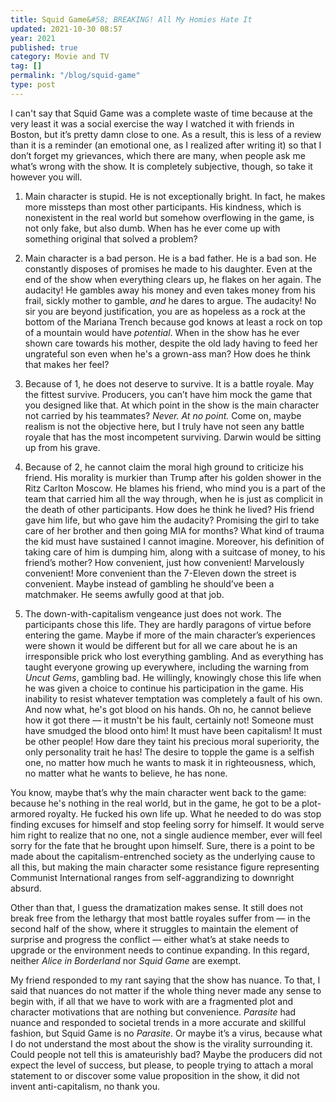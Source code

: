 ```yaml
---
title: Squid Game&#58; BREAKING! All My Homies Hate It
updated: 2021-10-30 08:57
year: 2021
published: true
category: Movie and TV
tag: []
permalink: "/blog/squid-game"
type: post
---
```


I can't say that Squid Game was a complete waste of time because at the very least it was a social exercise the way I watched it with friends in Boston, but it’s pretty damn close to one. As a result, this is less of a review than it is a reminder (an emotional one, as I realized after writing it) so that I don’t forget my grievances, which there are many, when people ask me what’s wrong with the show. It is completely subjective, though, so take it however you will.   

1. Main character is stupid. He is not exceptionally bright. In fact, he makes more missteps than most other participants. His kindness, which is nonexistent in the real world but somehow overflowing in the game, is not only fake, but also dumb. When has he ever come up with something original that solved a problem?   

2. Main character is a bad person. He is a bad father. He is a bad son. He constantly disposes of promises he made to his daughter. Even at the end of the show when everything clears up, he flakes on her again. The audacity! He gambles away his money and even takes money from his frail, sickly mother to gamble, _and_ he dares to argue. The audacity! No sir you are beyond justification, you are as hopeless as a rock at the bottom of the Mariana Trench because god knows at least a rock on top of a mountain would have _potential_. When in the show has he ever shown care towards his mother, despite the old lady having to feed her ungrateful son even when he's a grown-ass man? How does he think that makes her feel?  

3. Because of 1, he does not deserve to survive. It is a battle royale. May the fittest survive. Producers, you can’t have him mock the game that you designed like that. At which point in the show is the main character not carried by his teammates? _Never. At no point._ Come on, maybe realism is not the objective here, but I truly have not seen any battle royale that has the most incompetent surviving. Darwin would be sitting up from his grave.  

4. Because of 2, he cannot claim the moral high ground to criticize his friend. His morality is murkier than Trump after his golden shower in the Ritz Carlton Moscow. He blames his friend, who mind you is a part of the team that carried him all the way through, when he is just as complicit in the death of other participants. How does he think he lived? His friend gave him life, but who gave him the audacity? Promising the girl to take care of her brother and then going MIA for months? What kind of trauma the kid must have sustained I cannot imagine. Moreover, his definition of taking care of him is dumping him, along with a suitcase of money, to his friend’s mother? How convenient, just how convenient! Marvelously convenient! More convenient than the 7-Eleven down the street is convenient. Maybe instead of gambling he should’ve been a matchmaker. He seems awfully good at that job.  

5. The down-with-capitalism vengeance just does not work. The participants chose this life. They are hardly paragons of virtue before entering the game. Maybe if more of the main character’s experiences were shown it would be different but for all we care about he is an irresponsible prick who lost everything gambling. And as everything has taught everyone growing up everywhere, including the warning from _Uncut Gems_, gambling bad. He willingly, knowingly chose this life when he was given a choice to continue his participation in the game. His inability to resist whatever temptation was completely a fault of his own. And now what, he's got blood on his hands. Oh no, he cannot believe how it got there — it mustn't be his fault, certainly not! Someone must have smudged the blood onto him! It must have been capitalism! It must be other people! How dare they taint his precious moral superiority, the only personality trait he has! The desire to topple the game is a selfish one, no matter how much he wants to mask it in righteousness, which, no matter what he wants to believe, he has none.  

You know, maybe that’s why the main character went back to the game: because he's nothing in the real world, but in the game, he got to be a plot-armored royalty. He fucked his own life up. What he needed to do was stop finding excuses for himself and stop feeling sorry for himself. It would serve him right to realize that no one, not a single audience member, ever will feel sorry for the fate that he brought upon himself. Sure, there is a point to be made about the capitalism-entrenched society as the underlying cause to all this, but making the main character some resistance figure representing Communist International ranges from self-aggrandizing to downright absurd.   

Other than that, I guess the dramatization makes sense. It still does not break free from the lethargy that most battle royales suffer from — in the second half of the show, where it struggles to maintain the element of surprise and progress the conflict — either what’s at stake needs to upgrade or the environment needs to continue expanding. In this regard, neither _Alice in Borderland_ nor _Squid Game_ are exempt.   

My friend responded to my rant saying that the show has nuance. To that, I said that nuances do not matter if the whole thing never made any sense to begin with, if all that we have to work with are a fragmented plot and character motivations that are nothing but convenience. _Parasite_ had nuance and responded to societal trends in a more accurate and skillful fashion, but Squid Game is no _Parasite_. Or maybe it’s a virus, because what I do not understand the most about the show is the virality surrounding it. Could people not tell this is amateurishly bad? Maybe the producers did not expect the level of success, but please, to people trying to attach a moral statement to or discover some value proposition in the show, it did not invent anti-capitalism, no thank you.  
